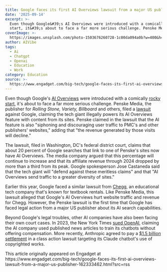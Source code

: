 ```yaml
---
title: Google faces its first AI Overviews lawsuit from a major US publisher
date: '2025-09-14'
excerpt: >-
  Even though Google&#39;s AI Overviews were introduced with a comically rocky
  start, it&#39;s about to face a far more serious challenge. Penske Media,...
coverImage: >-
  https://images.unsplash.com/photo-1503676260728-1c00da094a0b?w=400&h=200&fit=crop&auto=format
author: AIVibe
tags:
  - Ai
  - Chatgpt
  - Openai
  - Education
  - Work
category: Education
source: >-
  https://www.engadget.com/big-tech/google-faces-its-first-ai-overviews-lawsuit-from-a-major-us-publisher-162333462.html?src=rss
---
```

<p>Even though Google&#39;s <a data-i13n="elm:context_link;elmt:doNotAffiliate;cpos:1;pos:1" class="no-affiliate-link" href="https://www.engadget.com/ai/you-can-trick-googles-ai-overviews-into-explaining-made-up-idioms-162816472.html">AI Overviews</a> were introduced with a comically <a data-i13n="elm:context_link;elmt:doNotAffiliate;cpos:2;pos:1" class="no-affiliate-link" href="https://theconversation.com/eat-a-rock-a-day-put-glue-on-your-pizza-how-googles-ai-is-losing-touch-with-reality-230953">rocky start</a>, it&#39;s about to face a far more serious challenge. Penske Media, the publisher for <em>Rolling Stone, Variety, Billboard </em>and others, filed a <a data-i13n="elm:context_link;elmt:doNotAffiliate;cpos:3;pos:1" class="no-affiliate-link" href="https://chatgptiseatingtheworld.com/2025/09/14/penske-media-v-google-complaint-rolling-stone-owner-sues-google-for-ai-mode-antitrust-claim/">lawsuit</a> against Google, claiming the tech giant illegally powers its AI Overviews feature with content from its sites. Penske claimed in the lawsuit that the AI feature is also &quot;siphoning and discouraging user traffic to PMC&#39;s and other publishers&#39; websites,&quot; adding that &quot;the revenue generated by those visits will decline.&quot;</p>
<p>The lawsuit, filed in Washington, DC&#39;s federal district court, claims that about 20 percent of Google searches that link to one of Penske&#39;s sites now have AI Overviews. The media company argued that this percentage will continue to increase and that its affiliate revenue through 2024 dropped by more than a third from its peak. Google spokesperson Jose Castaneda said that the tech giant will &quot;defend against these meritless claims&quot; and that &quot;AI Overviews send traffic to a greater diversity of sites.&quot;</p>
<span id="end-legacy-contents"></span><p>Earlier this year, Google faced a similar lawsuit from <a data-i13n="elm:context_link;elmt:doNotAffiliate;cpos:4;pos:1" class="no-affiliate-link" href="https://www.engadget.com/ai/educational-tech-company-chegg-sues-google-over-ai-overviews-133017759.html">Chegg</a>, an educational tech company that&#39;s known for textbook rentals. Like Penske Media, this lawsuit alleged that Google&#39;s AI Overviews hurt website traffic and revenue for Chegg. However, the Penske lawsuit is the first time that Google has faced legal action from a major US publisher about its AI search capabilities.</p>
<p>Beyond Google&#39;s legal troubles, other AI companies have also been facing their own court cases. In 2023, the New York Times <a data-i13n="elm:context_link;elmt:doNotAffiliate;cpos:5;pos:1" class="no-affiliate-link" href="https://www.engadget.com/the-new-york-times-is-suing-openai-and-microsoft-for-copyright-infringement-181212615.html">sued OpenAI</a>, claiming the AI company used published news articles to train its chatbots without offering compensation. More recently, Anthropic agreed to pay a <a data-i13n="elm:context_link;elmt:doNotAffiliate;cpos:6;pos:1" class="no-affiliate-link" href="https://www.engadget.com/ai/anthropic-will-pay-a-record-breaking-15-billion-to-settle-copyright-lawsuit-with-authors-192800292.html">$1.5 billion settlement</a> in a class action lawsuit targeting its Claude chatbot&#39;s use of copyrighted works.</p>This article originally appeared on Engadget at https://www.engadget.com/big-tech/google-faces-its-first-ai-overviews-lawsuit-from-a-major-us-publisher-162333462.html?src=rss
